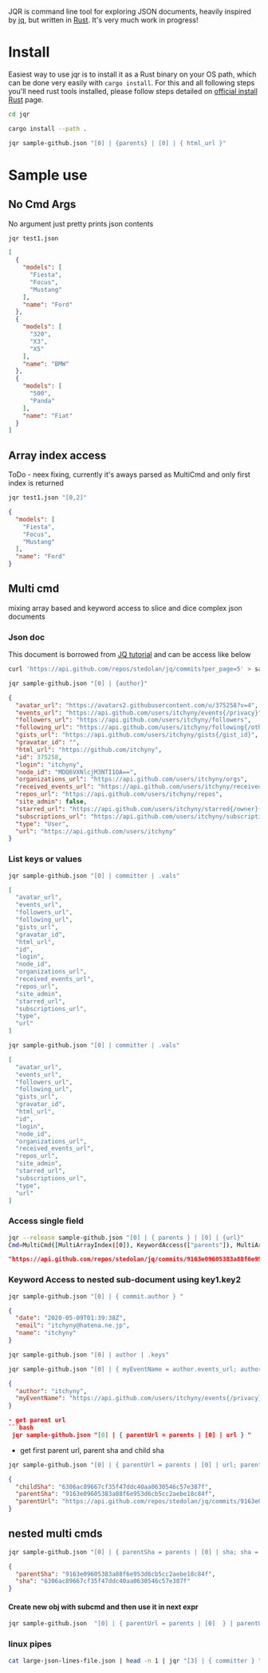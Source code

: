 JQR is command line tool for exploring JSON documents, heavily inspired by [jq](https://github.com/stedolan/jq), but written in [Rust](https://www.rust-lang.org). It's very much work in progress! 

# Install
Easiest way to use jqr is to install it as a Rust binary on your OS path, which can be done very easily with `cargo install`. For this and all following steps you'll need rust tools installed, please follow steps detailed on  [official install Rust](https://www.rust-lang.org/tools/install) page.

```bash
cd jqr

cargo install --path .

jqr sample-github.json "[0] | {parents} | [0] | { html_url }"
```


# Sample use 
## No Cmd Args
No argument just pretty prints json contents
```bash
jqr test1.json
```

```json
[
  {
    "models": [
      "Fiesta",
      "Focus",
      "Mustang"
    ],
    "name": "Ford"
  },
  {
    "models": [
      "320",
      "X3",
      "X5"
    ],
    "name": "BMW"
  },
  {
    "models": [
      "500",
      "Panda"
    ],
    "name": "Fiat"
  }
]
```

## Array index access 
ToDo - neex fixing, currently it's aways parsed as MultiCmd and only first index is returned
```bash
jqr test1.json "[0,2]"
```
```json
{
  "models": [
    "Fiesta",
    "Focus",
    "Mustang"
  ],
  "name": "Ford"
}
```

## Multi cmd
mixing array based and keyword access to slice and dice complex json documents

### Json doc 
This document is borrowed from [JQ tutorial](https://stedolan.github.io/jq/tutorial/) and can be access like below 

```bash
curl 'https://api.github.com/repos/stedolan/jq/commits?per_page=5' > sample-github.com
```

```bash
jqr sample-github.json "[0] | {author}"
```
```json 
{
  "avatar_url": "https://avatars2.githubusercontent.com/u/375258?v=4",
  "events_url": "https://api.github.com/users/itchyny/events{/privacy}",
  "followers_url": "https://api.github.com/users/itchyny/followers",
  "following_url": "https://api.github.com/users/itchyny/following{/other_user}",
  "gists_url": "https://api.github.com/users/itchyny/gists{/gist_id}",
  "gravatar_id": "",
  "html_url": "https://github.com/itchyny",
  "id": 375258,
  "login": "itchyny",
  "node_id": "MDQ6VXNlcjM3NTI1OA==",
  "organizations_url": "https://api.github.com/users/itchyny/orgs",
  "received_events_url": "https://api.github.com/users/itchyny/received_events",
  "repos_url": "https://api.github.com/users/itchyny/repos",
  "site_admin": false,
  "starred_url": "https://api.github.com/users/itchyny/starred{/owner}{/repo}",
  "subscriptions_url": "https://api.github.com/users/itchyny/subscriptions",
  "type": "User",
  "url": "https://api.github.com/users/itchyny"
}
```
### List keys or values 
```bash
jqr sample-github.json "[0] | committer | .vals"

```
```json
[
  "avatar_url",
  "events_url",
  "followers_url",
  "following_url",
  "gists_url",
  "gravatar_id",
  "html_url",
  "id",
  "login",
  "node_id",
  "organizations_url",
  "received_events_url",
  "repos_url",
  "site_admin",
  "starred_url",
  "subscriptions_url",
  "type",
  "url"
]
```
```bash
jqr sample-github.json "[0] | committer | .vals"

```
```json
[
  "avatar_url",
  "events_url",
  "followers_url",
  "following_url",
  "gists_url",
  "gravatar_id",
  "html_url",
  "id",
  "login",
  "node_id",
  "organizations_url",
  "received_events_url",
  "repos_url",
  "site_admin",
  "starred_url",
  "subscriptions_url",
  "type",
  "url"
]
```
### Access single field
```bash
jqr --release sample-github.json "[0] | { parents } | [0] | {url}"
Cmd=MultiCmd([MultiArrayIndex([0]), KeywordAccess(["parents"]), MultiArrayIndex([0]), KeywordAccess(["url"])])
```
```json
"https://api.github.com/repos/stedolan/jq/commits/9163e09605383a88f6e953d6cb5cc2aebe18c84f"
```

### Keyword Access to nested sub-document using key1.key2

```bash 
jqr sample-github.json "[0] | { commit.author } "
```
```json
{
  "date": "2020-05-09T01:39:38Z",
  "email": "itchyny@hatena.ne.jp",
  "name": "itchyny"
}
```

```bash
jqr sample-github.json "[0] | author | .keys"
```


```bash
jqr sample-github.json "[0] | { myEventName = author.events_url; author = commit.author.name}"
```

```json
{
  "author": "itchyny",
  "myEventName": "https://api.github.com/users/itchyny/events{/privacy}"
}

- get parent url 
```bash 
 jqr sample-github.json "[0] | { parentUrl = parents | [0] | url } "
 ```
- get first parent url, parent sha and child sha

```bash
jqr sample-github.json "[0] | { parentUrl = parents | [0] | url; parentSha = parents | [0] | sha; childSha = sha}"
```

```json 
{
  "childSha": "6306ac89667cf35f47ddc40aa0630546c57e387f",
  "parentSha": "9163e09605383a88f6e953d6cb5cc2aebe18c84f",
  "parentUrl": "https://api.github.com/repos/stedolan/jq/commits/9163e09605383a88f6e953d6cb5cc2aebe18c84f"
}
```

## nested multi cmds
```bash
jqr sample-github.json "[0] | { parentSha = parents | [0] | sha; sha = sha }"
```
```json
{
  "parentSha": "9163e09605383a88f6e953d6cb5cc2aebe18c84f",
  "sha": "6306ac89667cf35f47ddc40aa0630546c57e387f"
}
```



#### Create new obj with subcmd and then use it in next expr
```bash
jqr sample-github.json  "[0] | { parentUrl = parents | [0]  } | parentUrl.url"
```


### linux pipes
```bash
cat large-json-lines-file.json | head -n 1 | jqr "[3] | { committer } "
```
